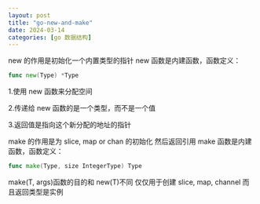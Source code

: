 ```yaml
---
layout: post
title: "go-new-and-make"
date: 2024-03-14
categories: [go 数据结构]
---
```


new 的作用是初始化一个内置类型的指针 new 函数是内建函数，函数定义：
```go
func new(Type) *Type
```

1.使用 new 函数来分配空间

2.传递给 new 函数的是一个类型，而不是一个值

3.返回值是指向这个新分配的地址的指针

make 的作用是为 slice, map or chan 的初始化 然后返回引用
make 函数是内建函数，函数定义：
```go
func make(Type, size IntegerType) Type
```
make(T, args)函数的目的和 new(T)不同 仅仅用于创建 slice, map,
channel 而且返回类型是实例

